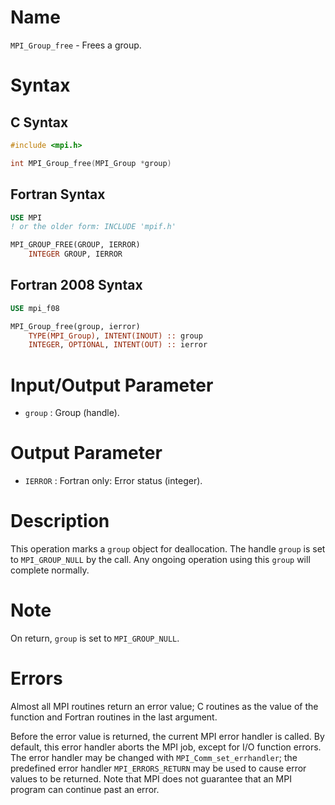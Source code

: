 # Name

`MPI_Group_free`  - Frees a group.

# Syntax

## C Syntax

```c
#include <mpi.h>

int MPI_Group_free(MPI_Group *group)
```

## Fortran Syntax

```fortran
USE MPI
! or the older form: INCLUDE 'mpif.h'

MPI_GROUP_FREE(GROUP, IERROR)
    INTEGER	GROUP, IERROR
```

## Fortran 2008 Syntax

```fortran
USE mpi_f08

MPI_Group_free(group, ierror)
    TYPE(MPI_Group), INTENT(INOUT) :: group
    INTEGER, OPTIONAL, INTENT(OUT) :: ierror
```

# Input/Output Parameter

* `group` : Group (handle).

# Output Parameter

* `IERROR` : Fortran only: Error status (integer).

# Description

This operation marks a `group` object for deallocation. The handle `group`
is set to `MPI_GROUP_NULL` by the call. Any ongoing operation using this
`group` will complete normally.

# Note

On return, `group` is set to `MPI_GROUP_NULL`.

# Errors

Almost all MPI routines return an error value; C routines as the value
of the function and Fortran routines in the last argument.

Before the error value is returned, the current MPI error handler is
called. By default, this error handler aborts the MPI job, except for
I/O function errors. The error handler may be changed with
`MPI_Comm_set_errhandler`; the predefined error handler `MPI_ERRORS_RETURN`
may be used to cause error values to be returned. Note that MPI does not
guarantee that an MPI program can continue past an error.
